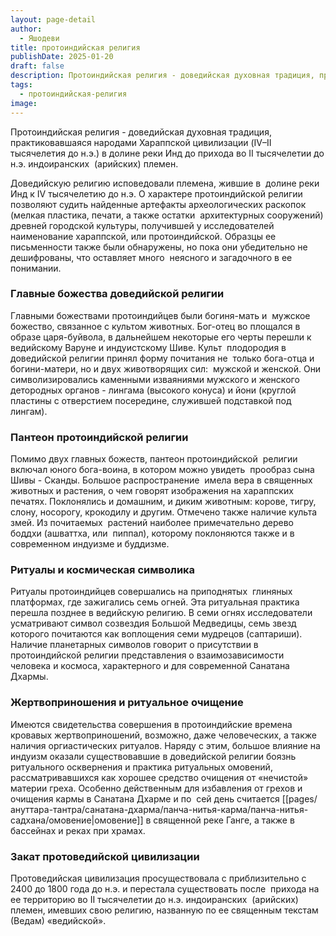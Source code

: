 ```yaml
---
layout: page-detail
author:
  - Яшодеви
title: протоиндийская религия
publishDate: 2025-01-20
draft: false
description: Протоиндийская религия - доведийская духовная традиция, практиковавшаяся народами Хараппской цивилизации (IV–II тысячелетия до н.э.) в долине реки Инд до прихода во II тысячелетии до н.э. индоиранских  (арийских) племен
tags:
  - протоиндийская-религия
image:
---
```

Протоиндийская религия - доведийская духовная традиция, практиковавшаяся народами Хараппской цивилизации (IV–II тысячелетия до н.э.) в долине реки Инд до прихода во II тысячелетии до н.э. индоиранских  (арийских) племен.

Доведийскую религию исповедовали племена, жившие в  долине реки Инд к IV тысячелетию до н.э. О характере протоиндийской религии позволяют судить найденные артефакты археологических раскопок (мелкая пластика, печати, а также остатки  архитектурных сооружений) древней городской культуры, получившей у исследователей наименование хараппской, или протоиндийской. 
Образцы ее письменности также были обнаружены, но пока они убедительно не дешифрованы, что оставляет много  неясного и загадочного в ее понимании.

### Главные божества доведийской религии

Главными божествами протоиндийцев были богиня-мать и  мужское божество, связанное с культом животных. Бог-отец во площался в образе царя-буйвола, в дальнейшем некоторые его черты перешли к ведийскому Варуне и индуистскому Шиве. Культ  плодородия в доведийской религии принял форму почитания не  только бога-отца и богини-матери, но и двух животворящих сил:  мужской и женской. Они символизировались каменными изваяниями мужского и женского детородных органов - лингама (высокого конуса) и йони (круглой пластины с отверстием посередине, служившей подставкой под лингам).

### Пантеон протоиндийской религии

Помимо двух главных божеств, пантеон протоиндийской  религии включал юного бога-воина, в котором можно увидеть  прообраз сына Шивы - Сканды. Большое распространение  имела вера в священных животных и растения, о чем говорят изображения на хараппских печатях. Поклонялись и домашним, и диким животным: корове, тигру, слону, носорогу, крокодилу и другим. Отмечено также наличие культа змей. Из почитаемых  растений наиболее примечательно дерево боддхи (ашваттха, или  пиппал), которому поклоняются также и в современном индуизме и буддизме.

### Ритуалы и космическая символика

Ритуалы протоиндийцев совершались на приподнятых  глиняных платформах, где зажигались семь огней. Эта ритуальная практика перешла позднее в ведийскую религию. В семи огнях исследователи усматривают символ созвездия Большой Медведицы, семь звезд которого почитаются как воплощения семи мудрецов (саптариши). Наличие планетарных символов говорит о присутствии в протоиндийской религии представления о взаимозависимости человека и космоса, характерного и для современной Санатана Дхармы.

### Жертвоприношения и ритуальное очищение

Имеются свидетельства совершения в протоиндийские времена кровавых жертвоприношений, возможно, даже человеческих, а также наличия оргиастических ритуалов. Наряду с этим, большое влияние на индуизм оказали существовавшие в доведийской религии боязнь ритуального осквернения и практика ритуальных омовений, рассматривавшихся как хорошее средство очищения от «нечистой» материи греха. Особенно действенным для избавления от грехов и очищения кармы в Санатана Дхарме и по  сей день считается [[pages/ануттара-тантра/санатана-дхарма/панча-нитья-карма/панча-нитья-садхана/омовение|омовение]] в священной реке Ганге, а также в бассейнах и реках при храмах.

### Закат протоведийской цивилизации

Протоведийская цивилизация просуществовала с приблизительно с 2400 до 1800 года до н.э. и перестала существовать после  прихода на ее территорию во II тысячелетии до н.э. индоиранских  (арийских) племен, имевших свою религию, названную по ее священным текстам (Ведам) «ведийской».